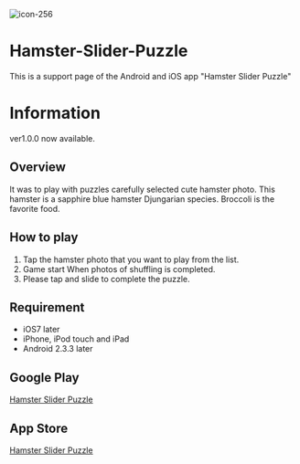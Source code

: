 ![icon-256](https://cloud.githubusercontent.com/assets/6576679/20866717/bf012b14-ba76-11e6-89dc-56d84463199e.png)

# Hamster-Slider-Puzzle
This is a support page of the Android and iOS app "Hamster Slider Puzzle"

# Information
ver1.0.0 now available.

## Overview

It was to play with puzzles carefully selected cute hamster photo.
This hamster is a sapphire blue hamster Djungarian species.
Broccoli is the favorite food.

## How to play
1. Tap the hamster photo that you want to play from the list.
2. Game start When photos of shuffling is completed.
3. Please tap and slide to complete the puzzle.

## Requirement
- iOS7 later
- iPhone, iPod touch and iPad
- Android 2.3.3 later

## Google Play
<a href="https://play.google.com/store/apps/details?id=dev.travitu.hamsterpuzzle&hl=ja" target="_blank">Hamster Slider Puzzle</a>


## App Store
<a href="https://itunes.apple.com/us/app/hamster-slider-puzzle/id1084229162?l=ja&ls=1&mt=8" target="_blank">Hamster Slider Puzzle</a>
